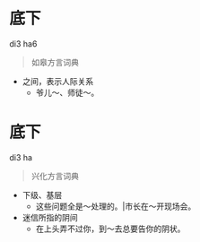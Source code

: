 # 底下
di3 ha6
> 如皋方言词典
- 之间，表示人际关系
  - 爷儿～、师徒～。

# 底下
di3 ha
> 兴化方言词典
- 下级、基层
  - 这些问题全是～处理的。|市长在～开现场会。
- 迷信所指的阴间
  - 在上头弄不过你，到～去总要告你的阴状。
